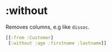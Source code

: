 # :without

Removes columns, e.g like `dissoc`.

```clojure 
[[:from :Customer]
 [:without :age :firstname :lastname]]
```